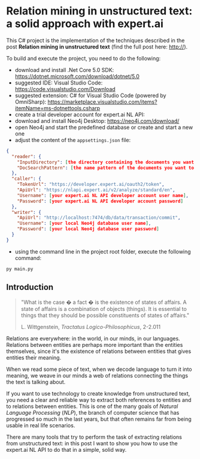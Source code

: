 Relation mining in unstructured text: a solid approach with expert.ai
=====================================================================

This C# project is the implementation of the techniques described in the post **Relation mining in unstructured text** (find the full post here: <http://>).

To build and execute the project, you need to do the following:

- download and install .Net Core 5.0 SDK: <https://dotnet.microsoft.com/download/dotnet/5.0>
- suggested IDE: Visual Studio Code: <https://code.visualstudio.com/Download>
- suggested extension: C# for Visual Studio Code (powered by OmniSharp): <https://marketplace.visualstudio.com/items?itemName=ms-dotnettools.csharp>
- create a trial developer account for expert.ai NL API:
- download and install Neo4j Desktop: <https://neo4j.com/download/>
- open Neo4j and start the predefined database or create and start a new one
- adjust the content of the `appsettings.json` file:

```json
{
  "reader": {
    "InputDirectory": [the directory containing the documents you want to analyze],
    "DocSearchPattern": [the name pattern of the documents you want to analyze, e.g. *.txt]
  },
  "caller": {
    "TokenUrl": "https://developer.expert.ai/oauth2/token",
    "ApiUrl": "https://nlapi.expert.ai/v2/analyze/standard/en",
    "Username": [your expert.ai NL API developer account user name],
    "Password": [your expert.ai NL API developer account password]
  },
  "writer": {
    "ApiUrl": "http://localhost:7474/db/data/transaction/commit",
    "Username": [your local Neo4j database user name],
    "Password": [your local Neo4j database user password]
  }
}
```

- using the command line in the project root folder, execute the following command:

```shell
py main.py
```

Introduction
------------

> "What is the case � a fact � is the existence of states of affairs. A state of affairs is a combination of objects (things). It is essential to things that they should be possible constituents of states of affairs."
>
> L. Wittgenstein, *Tractatus Logico-Philosophicus*, 2-2.011

Relations are everywhere: in the world, in our  minds, in our languages. Relations between entities are perhaps more important than the entities themselves, since it's the existence of relations between entities that gives entities their meaning.

When we read some piece of text, when we decode language to turn it into meaning, we weave in our minds a web of relations connecting the things the text is talking about.

If you want to use technology to create knowledge from unstructured text, you need a clear and reliable way to extract both references to entities and to relations between entities. This is one of the many goals of *Natural Language Processing* (*NLP*), the branch of computer science that has progressed so much in the last years, but that often remains far from being usable in real life scenarios.

There are many tools that try to perform the task of extracting relations from unstructured text: in this post I want to show you how to use the expert.ai NL API to do that in a simple, solid way.
